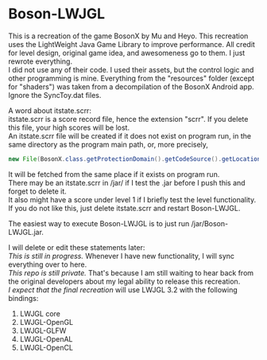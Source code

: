 # Boson-LWJGL  
This is a recreation of the game BosonX by Mu and Heyo. This recreation uses the LightWeight Java Game Library to improve performance. All credit for level design, original game idea, and awesomeness go to them. I just rewrote everything.  
I did not use any of their code. I used their assets, but the control logic and other programming is mine.
Everything from the "resources" folder (except for "shaders") was taken from a decompilation of the BosonX Android app. Ignore the SyncToy.dat files.  
  
A word about itstate.scrr:  
itstate.scrr is a score record file, hence the extension "scrr". If you delete this file, your high scores will be lost.  
An itstate.scrr file will be created if it does not exist on program run, in the same directory as the program main path, or, more precisely,  
```java
new File(BosonX.class.getProtectionDomain().getCodeSource().getLocation().getPath()).getParentFile().getAbsolutePath()
```
It will be fetched from the same place if it exists on program run.  
There may be an itstate.scrr in /jar/ if I test the .jar before I push this and forget to delete it.  
It also might have a score under level 1 if I briefly test the level functionality.  
If you do not like this, just delete itstate.scrr and restart Boson-LWJGL.  
  
The easiest way to execute Boson-LWJGL is to just run /jar/Boson-LWJGL.jar.
  
I will delete or edit these statements later:  
*This is still in progress.* Whenever I have new functionality, I will sync everything over to here.  
*This repo is still private.* That\'s because I am still waiting to hear back from the original developers about my legal ability to release this recreation.  
*I expect that the final recreation* will use LWJGL 3.2 with the following bindings:  
1. LWJGL core  
2. LWJGL-OpenGL  
3. LWJGL-GLFW  
4. LWJGL-OpenAL  
5. LWJGL-OpenCL  